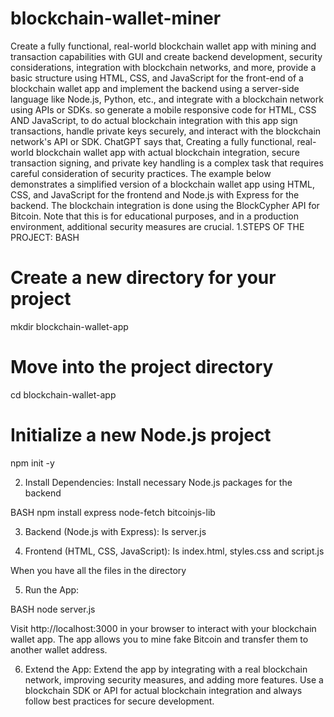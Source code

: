 # blockchain-wallet-miner
Create a fully functional, real-world blockchain wallet app with mining and transaction capabilities with GUI and create backend development, security considerations, integration with blockchain networks, and more, provide a basic structure using HTML, CSS, and JavaScript for the front-end of a blockchain wallet app and implement the backend using a server-side language like Node.js, Python, etc., and integrate with a blockchain network using APIs or SDKs. so generate a mobile responsive code for HTML, CSS AND JavaScript, to do actual blockchain integration with this app sign transactions, handle private keys securely, and interact with the blockchain network's API or SDK.
ChatGPT says that, Creating a fully functional, real-world blockchain wallet app with actual blockchain integration, secure transaction signing, and private key handling is a complex task that requires careful consideration of security practices. The example below demonstrates a simplified version of a blockchain wallet app using HTML, CSS, and JavaScript for the frontend and Node.js with Express for the backend. The blockchain integration is done using the BlockCypher API for Bitcoin. Note that this is for educational purposes, and in a production environment, additional security measures are crucial.
1.STEPS OF THE PROJECT:
BASH
# Create a new directory for your project
mkdir blockchain-wallet-app

# Move into the project directory
cd blockchain-wallet-app

# Initialize a new Node.js project
npm init -y

 2. Install Dependencies:
Install necessary Node.js packages for the backend

BASH
npm install express node-fetch bitcoinjs-lib

 3. Backend (Node.js with Express):
   Is server.js
   
 4. Frontend (HTML, CSS, JavaScript):
   Is index.html, styles.css and script.js

   When you have all the files in the directory

  5. Run the App:
    
   BASH
   node server.js

Visit http://localhost:3000 in your browser to interact with your blockchain wallet app. The app allows you to mine fake Bitcoin and transfer them to another wallet address.

6. Extend the App:
Extend the app by integrating with a real blockchain network, improving security measures, and adding more features. Use a blockchain SDK or API for actual blockchain integration and always follow best practices for secure development.

   
   
